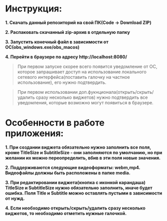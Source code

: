 # Инструкция: #
**1. Скачать данный репозиторий на свой ПК(Code -> Download ZIP)**

**2. Распаковать скачанный zip-архив в отдельную папку**

**3. Запустить конечный файл в зависимости от ОС(obs_windows.exe/obs_macos)**

**4. Перейти в браузере по адресу http://localhost:8080/**

> При первом запуске скорее всего появится уведомление от ОС, которое запрашивает доступ на использование локального сетевого интерфейса(поставить галочку на частное использование), его нужно подтвердить.

> При первом использовании доп.фукнционала(открыть/скрыть/удалить сразу несколько виджетов) нужно подтвердить все уведомления, которые возможно могут появиться в браузере.

# Особенности в работе приложения: #
**1. При создании виджета обязательно нужно заполнить все поля, кроме TitleSize и SubtitleSize - они заполняются по умолчанию, но при желании их можно переопределить, вбив в эти поля новые значения.**

**2. Поддерживаются следующие видеоформаты: webm,mp4. Видеофайлы должны быть расположены в папке media.**

**3. При редактировании виджета(кнопка с иконкой карандаша) TitleSize и SubtitleSize нужно обязательно заполнить, иначе будет ошибка. Поля Title и Subtitle можно оставлять пустыми в зависимости от нужд.**

**4. Если необходимо открыть/скрыть/удалить сразу несколько виджетов, то необходимо отметить нужные галочкой.**